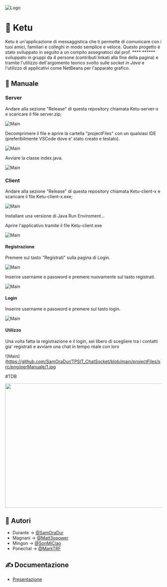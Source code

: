 
![Logo](https://github.com/SamOraDur/TPSIT_ChatSocket/blob/main/projectFiles/src/png/logo/logo.jpeg)

# 💬 Ketu

Ketu è un'applicazione di messaggistica che ti permette di comunicare con i tuoi amici, familiari e colleghi in modo semplice e veloce. 
Questo progetto è stato sviluppato in seguito a un compito assegnatoci dal prof. **** ****** sviluppato in gruppi da 4 persone (contributi linkati alla fine della pagina) e tramite l'utilizzo dell'argomento teorico svolto sulle *socket in Java* e l'utilizzo di applicativi come NetBeans per l'apparato grafico.

## 📕 Manuale

### Server

Andare alla sezione "Release" di questa repository chiamata Ketu-server-x e scaricare il file server.zip; 

![Main](https://github.com/SamOraDur/TPSIT_ChatSocket/blob/main/projectFiles/src/png/perManuale/1.jpg)

Decomprimere il file e aprire la cartella "projectFiles" con un qualsiasi IDE (preferibilmente VSCode dove e' stato creato e testato).

![Main](https://github.com/SamOraDur/TPSIT_ChatSocket/blob/main/projectFiles/src/png/perManuale/1.jpg)

Avviare la classe index.java.

![Main](https://github.com/SamOraDur/TPSIT_ChatSocket/blob/main/projectFiles/src/png/perManuale/1.jpg)

### Client

Andare alla sezione "Release" di questa repository chiamata Ketu-client-x e scaricare il file Ketu-client-x.exe; 

![Main](https://github.com/SamOraDur/TPSIT_ChatSocket/blob/main/projectFiles/src/png/perManuale/1.jpg)

Installare una versione di Java Run Enviroment...

Aprire l'applicativo tramite il file Ketu-client.exe

![Main](https://github.com/SamOraDur/TPSIT_ChatSocket/blob/main/projectFiles/src/png/perManuale/1.jpg)

#### Registrazione

Premere sul tasto "Registrati" sulla pagina di Login.

![Main](https://github.com/SamOraDur/TPSIT_ChatSocket/blob/main/projectFiles/src/png/perManuale/1.jpg)

Inserire username e password e premere nuovamente sul tasto registrati.

![Main](https://github.com/SamOraDur/TPSIT_ChatSocket/blob/main/projectFiles/src/png/perManuale/1.jpg)

#### Login

Inserire username e password e premere sul tasto login.

![Main](https://github.com/SamOraDur/TPSIT_ChatSocket/blob/main/projectFiles/src/png/perManuale/1.jpg)

#### Utilizzo

Una volta fatta la registrazione e il login, sei libero di scegliere tra i contatti gia' registrati e avviare una chat in tempo reale con loro

![Main](https://github.com/SamOraDur/TPSIT_ChatSocket/blob/main/projectFiles/src/png/perManuale/1.jpg

#TDB

<img src="https://github.com/SamOraDur/TPSIT_ChatSocket/blob/projectFiles/src/main/png/perManuale/GIFTest.gif"  height="400" width="800">

## 🧑 Autori

- Durante -> [@SamOraDur](https://www.github.com/SamOraDur)
- Magnani -> [@Matt3opower](https://github.com/Matt3opower)
- Mingon -> [@SonMiCiao](https://github.com/SonMiCiao)
- Ponechal -> [@MarkTRF](https://github.com/MarkTRF)



## ✍️ Documentazione

- [Presentazione](https://github.com/SamOraDur/TPSIT_ChatSocket/blob/main/documentation/presentazione.pptx)



